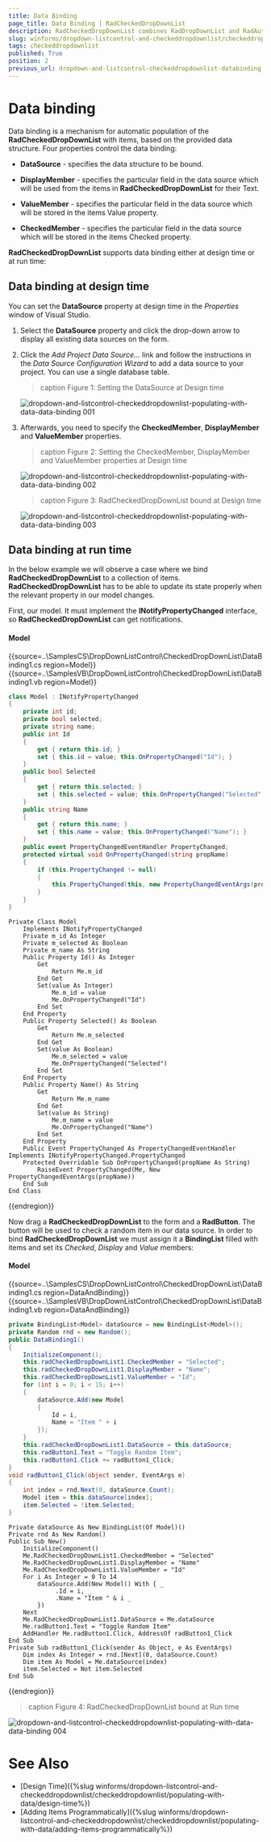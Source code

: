 ```yaml
---
title: Data Binding
page_title: Data Binding | RadCheckedDropDownList
description: RadCheckedDropDownList combines RadDropDownList and RadAutoCompleteBox in order to provide functionality to check items in the drop down area and tokenize them in the text area. 
slug: winforms/dropdown-listcontrol-and-checkeddropdownlist/checkeddropdownlist/populating-with-data/data-binding
tags: checkeddropdownlist
published: True
position: 2 
previous_url: dropdown-and-listcontrol-checkeddropdownlist-databinding
---
```


# Data binding
 
Data binding is a mechanism for automatic population of the __RadCheckedDropDownList__ with items, based on the provided data structure. Four properties control the data binding:

* __DataSource__ - specifies the data structure to be bound.
          

* __DisplayMember__ - specifies the particular field in the data source which will be used from the items in __RadCheckedDropDownList__ for their Text.
          

* __ValueMember__ - specifies the particular field in the data source which will be stored in the items Value property.

* __CheckedMember__ - specifies the particular field in the data source which will be stored in the items Checked property.
          
__RadCheckedDropDownList__ supports data binding either at design time or at run time:

## Data binding at design time

You can set the __DataSource__ property at design time in the *Properties* window of Visual Studio.

1. Select the __DataSource__ property and click the drop-down arrow to display all existing data sources on the form. 

1. Click the *Add Project Data Source…* link and follow the instructions in the *Data Source Configuration Wizard*  to add a data source to your project. You can use a single database table. 

	>caption Figure 1: Setting the DataSource at Design time

	![dropdown-and-listcontrol-checkeddropdownlist-populating-with-data-data-binding 001](images/dropdown-and-listcontrol-checkeddropdownlist-populating-with-data-data-binding001.png)

1. Afterwards, you need to specify the __CheckedMember__, __DisplayMember__ and __ValueMember__ properties.

	>caption Figure 2: Setting the CheckedMember, DisplayMember and ValueMember properties at Design time

	![dropdown-and-listcontrol-checkeddropdownlist-populating-with-data-data-binding 002](images/dropdown-and-listcontrol-checkeddropdownlist-populating-with-data-data-binding002.png)

	>caption Figure 3: RadCheckedDropDownList bound at Design time

	![dropdown-and-listcontrol-checkeddropdownlist-populating-with-data-data-binding 003](images/dropdown-and-listcontrol-checkeddropdownlist-populating-with-data-data-binding003.png)

## Data binding at run time

In the below example we will observe a case where we bind __RadCheckedDropDownList__ to a collection of items. __RadCheckedDropDownList__ has to be able to update its state properly when the relevant property in our model changes.
       

First, our model. It must implement the __INotifyPropertyChanged__ interface, so __RadCheckedDropDownList__ can get notifications.

#### Model 

{{source=..\SamplesCS\DropDownListControl\CheckedDropDownList\DataBinding1.cs region=Model}} 
{{source=..\SamplesVB\DropDownListControl\CheckedDropDownList\DataBinding1.vb region=Model}} 

````C#
class Model : INotifyPropertyChanged
{
    private int id;
    private bool selected;
    private string name;
    public int Id
    {
        get { return this.id; }
        set { this.id = value; this.OnPropertyChanged("Id"); }
    }
    public bool Selected
    {
        get { return this.selected; }
        set { this.selected = value; this.OnPropertyChanged("Selected"); }
    }
    public string Name
    {
        get { return this.name; }
        set { this.name = value; this.OnPropertyChanged("Name"); }
    }
    public event PropertyChangedEventHandler PropertyChanged;
    protected virtual void OnPropertyChanged(string propName)
    {
        if (this.PropertyChanged != null)
        {
            this.PropertyChanged(this, new PropertyChangedEventArgs(propName));
        }
    }
}

````
````VB.NET
Private Class Model
    Implements INotifyPropertyChanged
    Private m_id As Integer
    Private m_selected As Boolean
    Private m_name As String
    Public Property Id() As Integer
        Get
            Return Me.m_id
        End Get
        Set(value As Integer)
            Me.m_id = value
            Me.OnPropertyChanged("Id")
        End Set
    End Property
    Public Property Selected() As Boolean
        Get
            Return Me.m_selected
        End Get
        Set(value As Boolean)
            Me.m_selected = value
            Me.OnPropertyChanged("Selected")
        End Set
    End Property
    Public Property Name() As String
        Get
            Return Me.m_name
        End Get
        Set(value As String)
            Me.m_name = value
            Me.OnPropertyChanged("Name")
        End Set
    End Property
    Public Event PropertyChanged As PropertyChangedEventHandler Implements INotifyPropertyChanged.PropertyChanged
    Protected Overridable Sub OnPropertyChanged(propName As String)
        RaiseEvent PropertyChanged(Me, New PropertyChangedEventArgs(propName))
    End Sub
End Class

````

{{endregion}} 

 
Now drag a __RadCheckedDropDownList__ to the form and a __RadButton__. The button will be used to check a random item in our data source. In order to bind __RadCheckedDropDownList__ we must assign it a __BindingList__ filled with items and set its *Checked*, *Display* and *Value* members:

#### Model 

{{source=..\SamplesCS\DropDownListControl\CheckedDropDownList\DataBinding1.cs region=DataAndBinding}} 
{{source=..\SamplesVB\DropDownListControl\CheckedDropDownList\DataBinding1.vb region=DataAndBinding}} 

````C#
private BindingList<Model> dataSource = new BindingList<Model>();
private Random rnd = new Random();
public DataBinding1()
{
    InitializeComponent();
    this.radCheckedDropDownList1.CheckedMember = "Selected";
    this.radCheckedDropDownList1.DisplayMember = "Name";
    this.radCheckedDropDownList1.ValueMember = "Id";
    for (int i = 0; i < 15; i++)
    {
        dataSource.Add(new Model
        {
            Id = i,
            Name = "Item " + i
        });
    }
    this.radCheckedDropDownList1.DataSource = this.dataSource;
    this.radButton1.Text = "Toggle Random Item";
    this.radButton1.Click += radButton1_Click;
}
void radButton1_Click(object sender, EventArgs e)
{
    int index = rnd.Next(0, dataSource.Count);
    Model item = this.dataSource[index];
    item.Selected = !item.Selected;
}

````
````VB.NET
Private dataSource As New BindingList(Of Model)()
Private rnd As New Random()
Public Sub New()
    InitializeComponent()
    Me.RadCheckedDropDownList1.CheckedMember = "Selected"
    Me.RadCheckedDropDownList1.DisplayMember = "Name"
    Me.RadCheckedDropDownList1.ValueMember = "Id"
    For i As Integer = 0 To 14
        dataSource.Add(New Model() With { _
             .Id = i, _
             .Name = "Item " & i _
        })
    Next
    Me.RadCheckedDropDownList1.DataSource = Me.dataSource
    Me.radButton1.Text = "Toggle Random Item"
    AddHandler Me.radButton1.Click, AddressOf radButton1_Click
End Sub
Private Sub radButton1_Click(sender As Object, e As EventArgs)
    Dim index As Integer = rnd.[Next](0, dataSource.Count)
    Dim item As Model = Me.dataSource(index)
    item.Selected = Not item.Selected
End Sub

````

{{endregion}} 

>caption Figure 4: RadCheckedDropDownList bound at Run time

![dropdown-and-listcontrol-checkeddropdownlist-populating-with-data-data-binding 004](images/dropdown-and-listcontrol-checkeddropdownlist-populating-with-data-data-binding004.gif)

# See Also

* [Design Time]({%slug winforms/dropdown-listcontrol-and-checkeddropdownlist/checkeddropdownlist/populating-with-data/design-time%})
* [Adding Items Programmatically]({%slug winforms/dropdown-listcontrol-and-checkeddropdownlist/checkeddropdownlist/populating-with-data/adding-items-programmatically%})